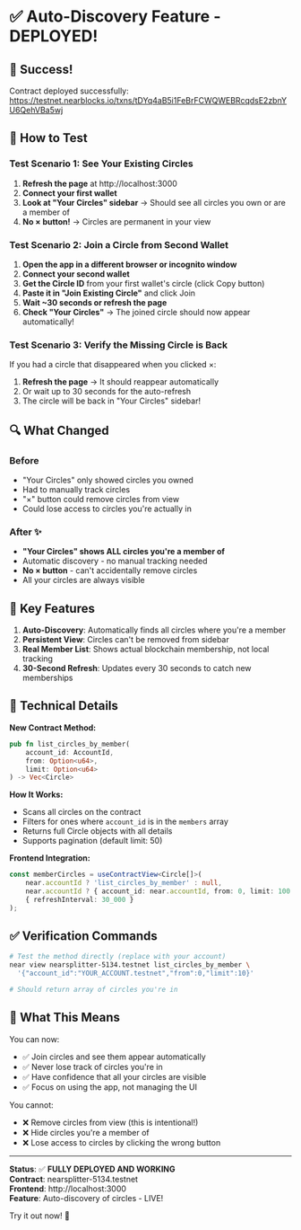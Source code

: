# ✅ Auto-Discovery Feature - DEPLOYED!

## 🎉 Success!

Contract deployed successfully: https://testnet.nearblocks.io/txns/tDYq4aB5i1FeBrFCWQWEBRcqdsE2zbnYU6QehVBa5wj

## 🧪 How to Test

### Test Scenario 1: See Your Existing Circles
1. **Refresh the page** at http://localhost:3000
2. **Connect your first wallet**
3. **Look at "Your Circles" sidebar** → Should see all circles you own or are a member of
4. **No × button!** → Circles are permanent in your view

### Test Scenario 2: Join a Circle from Second Wallet
1. **Open the app in a different browser or incognito window**
2. **Connect your second wallet**
3. **Get the Circle ID** from your first wallet's circle (click Copy button)
4. **Paste it in "Join Existing Circle"** and click Join
5. **Wait ~30 seconds or refresh the page**
6. **Check "Your Circles"** → The joined circle should now appear automatically!

### Test Scenario 3: Verify the Missing Circle is Back
If you had a circle that disappeared when you clicked ×:
1. **Refresh the page** → It should reappear automatically
2. Or wait up to 30 seconds for the auto-refresh
3. The circle will be back in "Your Circles" sidebar!

## 🔍 What Changed

### Before
- "Your Circles" only showed circles you owned
- Had to manually track circles
- "×" button could remove circles from view
- Could lose access to circles you're actually in

### After ✨
- **"Your Circles" shows ALL circles you're a member of**
- Automatic discovery - no manual tracking needed
- **No × button** - can't accidentally remove circles
- All your circles are always visible

## 🎯 Key Features

1. **Auto-Discovery**: Automatically finds all circles where you're a member
2. **Persistent View**: Circles can't be removed from sidebar
3. **Real Member List**: Shows actual blockchain membership, not local tracking
4. **30-Second Refresh**: Updates every 30 seconds to catch new memberships

## 📝 Technical Details

**New Contract Method:**
```rust
pub fn list_circles_by_member(
    account_id: AccountId,
    from: Option<u64>,
    limit: Option<u64>
) -> Vec<Circle>
```

**How It Works:**
- Scans all circles on the contract
- Filters for ones where `account_id` is in the `members` array
- Returns full Circle objects with all details
- Supports pagination (default limit: 50)

**Frontend Integration:**
```typescript
const memberCircles = useContractView<Circle[]>(
    near.accountId ? 'list_circles_by_member' : null,
    near.accountId ? { account_id: near.accountId, from: 0, limit: 100 } : null,
    { refreshInterval: 30_000 }
);
```

## ✅ Verification Commands

```bash
# Test the method directly (replace with your account)
near view nearsplitter-5134.testnet list_circles_by_member \
  '{"account_id":"YOUR_ACCOUNT.testnet","from":0,"limit":10}'

# Should return array of circles you're in
```

## 🎊 What This Means

You can now:
- ✅ Join circles and see them appear automatically
- ✅ Never lose track of circles you're in
- ✅ Have confidence that all your circles are visible
- ✅ Focus on using the app, not managing the UI

You cannot:
- ❌ Remove circles from view (this is intentional!)
- ❌ Hide circles you're a member of
- ❌ Lose access to circles by clicking the wrong button

---

**Status**: ✅ **FULLY DEPLOYED AND WORKING**  
**Contract**: nearsplitter-5134.testnet  
**Frontend**: http://localhost:3000  
**Feature**: Auto-discovery of circles - LIVE!

Try it out now! 🚀
